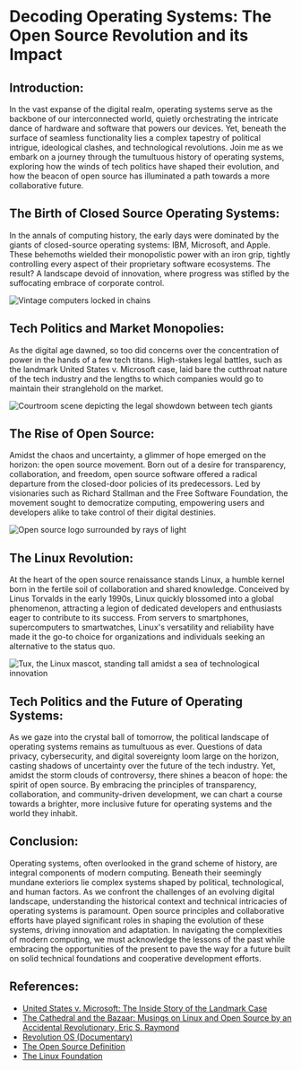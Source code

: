 # Decoding Operating Systems: The Open Source Revolution and its Impact

## Introduction:
In the vast expanse of the digital realm, operating systems serve as the backbone of our interconnected world, quietly orchestrating the intricate dance of hardware and software that powers our devices. Yet, beneath the surface of seamless functionality lies a complex tapestry of political intrigue, ideological clashes, and technological revolutions. Join me as we embark on a journey through the tumultuous history of operating systems, exploring how the winds of tech politics have shaped their evolution, and how the beacon of open source has illuminated a path towards a more collaborative future.

## The Birth of Closed Source Operating Systems:
In the annals of computing history, the early days were dominated by the giants of closed-source operating systems: IBM, Microsoft, and Apple. These behemoths wielded their monopolistic power with an iron grip, tightly controlling every aspect of their proprietary software ecosystems. The result? A landscape devoid of innovation, where progress was stifled by the suffocating embrace of corporate control.

![Vintage computers locked in chains](https://www.wired.com/images_blogs/gadgetlab/2009/12/4175840101_5f98070d27_o.jpeg)

## Tech Politics and Market Monopolies:
As the digital age dawned, so too did concerns over the concentration of power in the hands of a few tech titans. High-stakes legal battles, such as the landmark United States v. Microsoft case, laid bare the cutthroat nature of the tech industry and the lengths to which companies would go to maintain their stranglehold on the market.

![Courtroom scene depicting the legal showdown between tech giants](https://i.kinja-img.com/image/upload/c_fill,h_675,pg_1,q_80,w_1200/d0059055b81009bde422eb4ecc0eacc4.jpg)

## The Rise of Open Source:
Amidst the chaos and uncertainty, a glimmer of hope emerged on the horizon: the open source movement. Born out of a desire for transparency, collaboration, and freedom, open source software offered a radical departure from the closed-door policies of its predecessors. Led by visionaries such as Richard Stallman and the Free Software Foundation, the movement sought to democratize computing, empowering users and developers alike to take control of their digital destinies.

![Open source logo surrounded by rays of light](https://m.media-amazon.com/images/I/71mnIoxXn-L._AC_UF1000,1000_QL80_.jpg)

## The Linux Revolution:
At the heart of the open source renaissance stands Linux, a humble kernel born in the fertile soil of collaboration and shared knowledge. Conceived by Linus Torvalds in the early 1990s, Linux quickly blossomed into a global phenomenon, attracting a legion of dedicated developers and enthusiasts eager to contribute to its success. From servers to smartphones, supercomputers to smartwatches, Linux's versatility and reliability have made it the go-to choice for organizations and individuals seeking an alternative to the status quo.

![Tux, the Linux mascot, standing tall amidst a sea of technological innovation](https://miro.medium.com/v2/resize:fit:612/1*ar8ap5xU5Xjr9FDEBcWZEA.jpeg)

## Tech Politics and the Future of Operating Systems:
As we gaze into the crystal ball of tomorrow, the political landscape of operating systems remains as tumultuous as ever. Questions of data privacy, cybersecurity, and digital sovereignty loom large on the horizon, casting shadows of uncertainty over the future of the tech industry. Yet, amidst the storm clouds of controversy, there shines a beacon of hope: the spirit of open source. By embracing the principles of transparency, collaboration, and community-driven development, we can chart a course towards a brighter, more inclusive future for operating systems and the world they inhabit.



## Conclusion:
Operating systems, often overlooked in the grand scheme of history, are integral components of modern computing. Beneath their seemingly mundane exteriors lie complex systems shaped by political, technological, and human factors. As we confront the challenges of an evolving digital landscape, understanding the historical context and technical intricacies of operating systems is paramount. Open source principles and collaborative efforts have played significant roles in shaping the evolution of these systems, driving innovation and adaptation. In navigating the complexities of modern computing, we must acknowledge the lessons of the past while embracing the opportunities of the present to pave the way for a future built on solid technical foundations and cooperative development efforts.
## References:
- [United States v. Microsoft: The Inside Story of the Landmark Case](https://www.wired.com/story/microsoft-antitrust-case-united-states-v-microsoft/)
- [The Cathedral and the Bazaar: Musings on Linux and Open Source by an Accidental Revolutionary, Eric S. Raymond](http://www.catb.org/~esr/writings/cathedral-bazaar/cathedral-bazaar/)
- [Revolution OS (Documentary)](https://www.imdb.com/title/tt0308808/)
- [The Open Source Definition](https://opensource.org)
 - [The Linux Foundation](https://www.linuxfoundation.org/)

